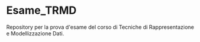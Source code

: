 # Esame_TRMD
Repository per la prova d'esame del corso di Tecniche di Rappresentazione e Modellizzazione Dati.
